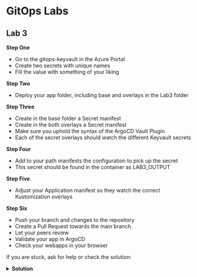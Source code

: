 # GitOps Labs

## Lab 3
**Step One**
- Go to the gitops-keyvault in the Azure Portal
- Create two secrets with unique names
- Fill the value with something of your liking

**Step Two**
- Deploy your app folder, including base and overlays in the Lab3 folder

**Step Three**
- Create in the base folder a Secret manifest
- Create in the both overlays a Secret manifest
- Make sure you uphold the syntax of the ArgoCD Vault Plugin
- Each of the secret overlays should watch the different Keyvault secrets 

**Step Four**
- Add to your path manifests the configuration to pick up the secret
- This secret should be found in the container as LAB3_OUTPUT

**Step Five**
- Adjust your Application manifest so they watch the correct Kustomization overlays 

**Step Six**
- Push your branch and changes to the repository
- Create a Pull Request towards the main branch
- Let your peers review
- Validate your app in ArgoCD
- Check your webapps in your browser


If you are stuck, ask for help or check the solution:
<details>
   <summary><b>Solution</b></summary>
        <a href="https://github.com/cinqict/gitops-workshop/tree/lab3-solution">Check Lab 3 Solution</a>
</details>
